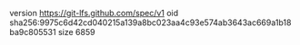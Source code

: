 version https://git-lfs.github.com/spec/v1
oid sha256:9975c6d42cd040215a139a8bc023aa4c93e574ab3643ac669a1b18ba9c805531
size 6859
